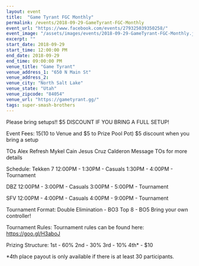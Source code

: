```yaml
---
layout: event
title:  "Game Tyrant FGC Monthly"
permalink: /events/2018-09-29-GameTyrant-FGC-Monthly
event_url: "https://www.facebook.com/events/279325039350258/"
event_image: "/assets/images/events/2018-09-29-GameTyrant-FGC-Monthly.jpg"
excerpt: ""
start_date: 2018-09-29
start_time: 12:00:00 PM
end_date: 2018-09-29
end_time: 09:00:00 PM
venue_title: "Game Tyrant"
venue_address_1: "650 N Main St"
venue_address_2:
venue_city: "North Salt Lake"
venue_state: "Utah"
venue_zipcode: "84054"
venue_url: "https://gametyrant.gg/"
tags: super-smash-brothers
---
```


Please bring setups!! 
$5 DISCOUNT IF YOU BRING A FULL SETUP!

Event Fees:
$15 ($10 to Venue and $5 to Prize Pool Pot)
$5 discount when you bring a setup

TOs Alex Refresh Mykel Cain Jesus Cruz Calderon
Message TOs for more details

Schedule: 
Tekken 7
12:00PM - 1:30PM - Casuals
1:30PM - 4:00PM - Tournament

DBZ
12:00PM - 3:00PM - Casuals
3:00PM - 5:00PM - Tournament

SFV
12:00PM - 4:00PM - Casuals
4:00PM - 9:00PM - Tournament

Tournament Format:
Double Elimination - BO3
Top 8 - BO5
Bring your own controller!

Tournament Rules:
Tournament rules can be found here: https://goo.gl/H3aboJ

Prizing Structure:
1st - 60%
2nd - 30%
3rd - 10%
4th* - $10

*4th place payout is only available if there is at least 30 participants.